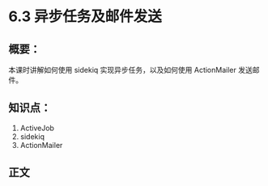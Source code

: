 # 6.3 异步任务及邮件发送

## 概要：

本课时讲解如何使用 sidekiq 实现异步任务，以及如何使用 ActionMailer 发送邮件。

## 知识点：

1. ActiveJob
2. sidekiq
3. ActionMailer

## 正文




